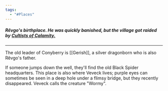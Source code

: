 ```yaml
---
tags:
  - "#Places"
---
```

##### Rêvgo's birthplace. He was quickly banished, but the village got raided by [Cultists of Calamity.](obsidian://open?vault=Between%20Two%20Worlds&file=Cultists%20of%20Calamity)
---

The old leader of Conyberry is [[Gerish]], a silver dragonborn who is also Rêvgo's father.

If someone jumps down the well, they'll find the old Black Spider headquarters. This place is also where Veveck lives; purple eyes can sometimes be seen in a deep hole under a flimsy bridge, but they recently disappeared. Veveck calls the creature "Wormy".